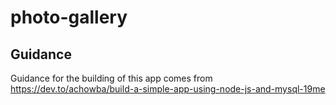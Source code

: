 # photo-gallery
 
## Guidance 
Guidance for the building of this app comes from https://dev.to/achowba/build-a-simple-app-using-node-js-and-mysql-19me
